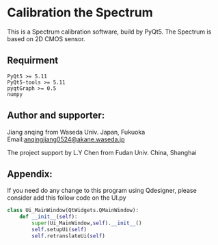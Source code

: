# Calibration the Spectrum

This is a Spectrum calibration software, build by PyQt5. The Spectrum is based on
2D CMOS sensor.

## Requirment

```
PyQt5 >= 5.11
PyQt5-tools >= 5.11
pyqtGraph >= 0.5
numpy
```

## Author and supporter:

Jiang anqing from Waseda Univ. Japan, Fukuoka Email:anqingjiang0524@akane.waseda.jp

The project support by L.Y Chen from Fudan Univ. China, Shanghai

## Appendix:

If you need do any change to this program using Qdesigner, please consider add this follow code on the UI.py

```python
class Ui_MainWindow(QtWidgets.QMainWindow):
    def __init__(self):
        super(Ui_MainWindow,self).__init__()
        self.setupUi(self)
        self.retranslateUi(self)
```

